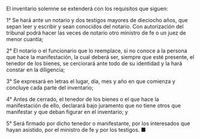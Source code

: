 El inventario solemne se extenderá con los requisitos que siguen:

1° Se hará ante un notario y dos testigos mayores de dieciocho años, que sepan leer y escribir y sean conocidos del notario. Con autorización del tribunal podrá hacer las veces de notario otro ministro de fe o un juez de menor cuantía;

2° El notario o el funcionario que lo reemplace, si no conoce a la persona que hace la manifestación, la cual deberá ser, siempre que esté presente, el tenedor de los bienes, se cerciorará ante todo de su identidad y la hará constar en la diligencia;

3° Se expresará en letras el lugar, día, mes y año en que comienza y concluye cada parte del inventario;

4° Antes de cerrado, el tenedor de los bienes o el que hace la manifestación de ello, declarará bajo juramento que no tiene otros que manifestar y que deban figurar en el inventario; y

5° Será firmado por dicho tenedor o manifestante, por los interesados que hayan asistido, por el ministro de fe y por los testigos. ■